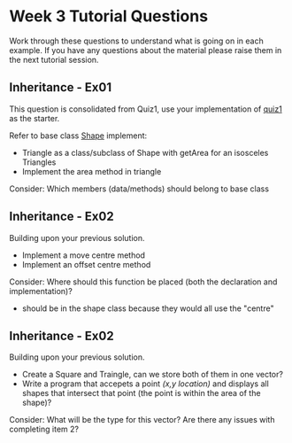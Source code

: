 Week 3 Tutorial Questions
=========================
Work through these questions to understand what is going on in each example. If you have any questions about the material please raise them in the next tutorial session.

Inheritance - Ex01
--------------------

This question is consolidated from Quiz1, use your implementation of [quiz1](../../quizzes/quiz1/b) as the starter.

Refer to base class [Shape](../../quizzes/quiz1/b/shape.h) implement:

* Triangle as a class/subclass of Shape with getArea for an isosceles Triangles 
* Implement the area method in triangle

Consider: Which members (data/methods) should belong to base class

Inheritance - Ex02
---------------------

Building upon your previous solution.

* Implement a move centre method
* Implement an offset centre method

Consider: Where should this function be placed (both the declaration and implementation)?
- should be in the shape class because they would all use the "centre"

Inheritance - Ex02
------------------

Building upon your previous solution.

* Create a Square and Traingle, can we store both of them in one vector?
* Write a program that accepets a point *(x,y location)* and displays all shapes that intersect that point (the point is within the area of the shape)?

Consider: What will be the type for this vector? Are there any issues with completing item 2?
  
  
